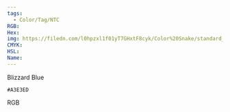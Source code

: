 ```yaml
---
tags:
  - Color/Tag/NTC
RGB:
Hex:
img: https://filedn.com/l0hpzxl1f01yT7GHxtF8cyk/Color%20Snake/standard_csv_to_svg/%23/A3E3ED.svg
CMYK:
HSL:
Name:
---
```

Blizzard Blue
```palette
#A3E3ED
```
RGB
